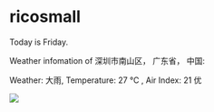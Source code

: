 # ricosmall

Today is Friday.

Weather infomation of 深圳市南山区， 广东省， 中国: 

Weather: 大雨, Temperature: 27 ℃ , Air Index: 21 优

<img src="https://github-readme-stats.vercel.app/api?username=ricosmall&show_icons=true" />
